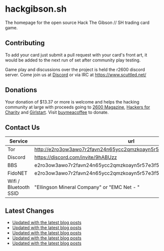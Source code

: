 # hackgibson.sh
The homepage for the open source Hack The Gibson // SH trading card game.


## Contributing

To add your card just submit a pull request with your card's front art, it would be added to the next run of set after community play testing.

Game play and discussions over the project is held the r2600 discord server. Come join us at [Discord](https://discord.com/invite/9hABUzz) or via IRC at https://www.scuttled.net/


## Donations

Your donation of $13.37 or more is welcome and helps the hacking community at large with proceeds going to [2600 Magazine](https://2600.com/), [Hackers for Charity](https://hackersforcharity.org) and [Girlstart](https://girlstart.org).  Visit [buymeacoffee](https://www.buymeacoffee.com/hackgibson.sh) to donate.


## Contact Us

Service | url
-|-
Tor | http://e2ro3ow3awo7r2favn24n65ycc2qmzkoayn5r57e3f56nvjwdcgg32ad.onion
Discord | https://discord.com/invite/9hABUzz
BBS | e2ro3ow3awo7r2favn24n65ycc2qmzkoayn5r57e3f56nvjwdcgg32ad.onion:23
FidoNET | e2ro3ow3awo7r2favn24n65ycc2qmzkoayn5r57e3f56nvjwdcgg32ad.onion:24554
Wifi / Bluetooth SSID | "Ellingson Mineral Company" or "EMC Net - <fidonet address>"

## Latest Changes
<!-- BLOG-POST-LIST:START -->
- [Updated with the latest blog posts](https://github.com/DFW2600/hackgibson.sh/commit/35863bbbdefff705c9c838f0ea61f643dcad671d)
- [Updated with the latest blog posts](https://github.com/DFW2600/hackgibson.sh/commit/b837a3c335d4ba977a0383a40d5624b2140c7ade)
- [Updated with the latest blog posts](https://github.com/DFW2600/hackgibson.sh/commit/47065b38d09a4ea73b0d9d939e28fc864d9377d2)
- [Updated with the latest blog posts](https://github.com/DFW2600/hackgibson.sh/commit/88baea904f0769263cd7dc5580436aba4bf62d41)
- [Updated with the latest blog posts](https://github.com/DFW2600/hackgibson.sh/commit/a5574fe1755f93a7e78fd53755f0457ba95870c0)
<!-- BLOG-POST-LIST:END -->
